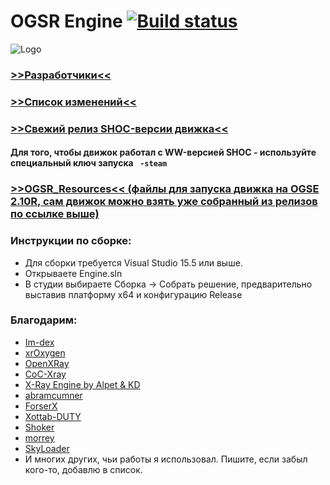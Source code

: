 # OGSR Engine [![Build status](https://ci.appveyor.com/api/projects/status/mpktoskmr2y2s60l/branch/main?svg=true)](https://ci.appveyor.com/project/OGSR/ogsr-engine/branch/main)
![Logo](https://cdn1.radikalno.ru/uploads/2019/6/13/b1b4c50115286e39d7c118897816d78d-full.png)
### [>>Разработчики<<](https://github.com/OGSR/OGSR-Engine/graphs/contributors) ### 
### [>>Список изменений<<](https://github.com/OGSR/OGSR-Engine/wiki/Список-изменений) ###
### [>>Свежий релиз SHOC-версии движка<<](https://github.com/OGSR/OGSR-Engine/releases) ###
#### Для того, чтобы движок работал с WW-версией SHOC - используйте специальный ключ запуска ` -steam` ####
### [>>OGSR_Resources<< (файлы для запуска движка на OGSE 2.10R, сам движок можно взять уже собранный из релизов по ссылке выше)](https://github.com/OGSR/OGSR-Resources/tree/ogsr_engine) ###

### Инструкции по сборке: ###
* Для сборки требуется Visual Studio 15.5 или выше.
* Открываете Engine.sln
* В студии выбираете Сборка -> Собрать решение, предварительно выставив платформу x64 и конфигурацию Release
### Благодарим: ###
* [Im-dex](https://github.com/Im-dex)
* [xrOxygen](https://github.com/xrOxygen/xray-oxygen)
* [OpenXRay](https://github.com/OpenXRay/xray-16)
* [CoC-Xray](https://github.com/revolucas/CoC-Xray)
* [X-Ray Engine by Alpet & KD](https://xp-dev.com/summary/210311)
* [abramcumner](https://github.com/abramcumner)
* [ForserX](https://github.com/ForserX)
* [Xottab-DUTY](https://github.com/Xottab-DUTY)
* [Shoker](https://github.com/ShokerStlk)
* [morrey](https://github.com/morrey)
* [SkyLoader](https://github.com/SkyLoaderr)
* И многих других, чьи работы я использовал. Пишите, если забыл кого-то, добавлю в список.
